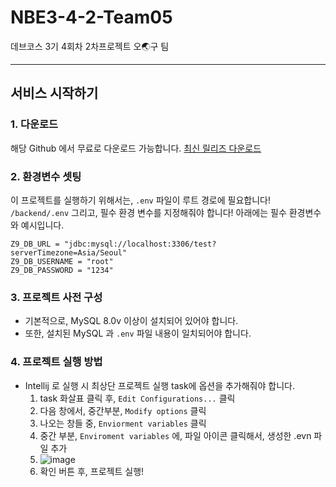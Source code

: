 # NBE3-4-2-Team05
데브코스 3기 4회차 2차프로젝트 오🌏구 팀

---
## 서비스 시작하기
### 1. 다운로드

해당 Github 에서 무료로 다운로드 가능합니다.
[최신 릴리즈 다운로드](https://github.com/prgrms-be-devcourse/NBE3-4-2-team05/archive/refs/heads/main.zip)

### 2. 환경변수 셋팅

이 프로젝트를 실행하기 위해서는, `.env` 파일이 루트 경로에 필요합니다!
`/backend/.env`
그리고, 필수 환경 변수를 지정해줘야 합니다!
아래에는 필수 환경변수와 예시입니다.

```env
Z9_DB_URL = "jdbc:mysql://localhost:3306/test?serverTimezone=Asia/Seoul"
Z9_DB_USERNAME = "root"
Z9_DB_PASSWORD = "1234"
```

### 3. 프로젝트 사전 구성
- 기본적으로, MySQL 8.0v 이상이 설치되어 있어야 합니다.
- 또한, 설치된 MySQL 과 `.env` 파일 내용이 일치되어야 합니다.

### 4. 프로젝트 실행 방법
- Intellij 로 실행 시 최상단 프로젝트 실행 task에 옵션을 추가해줘야 합니다.
  1. task 화살표 클릭 후, `Edit Configurations...` 클릭
  2. 다음 창에서, 중간부분, `Modify options` 클릭
  3. 나오는 창들 중, `Enviorment variables` 클릭
  4. 중간 부분, `Enviroment variables` 에, 파일 아이콘 클릭해서, 생성한 .evn 파일 추가
  5. ![image](https://github.com/user-attachments/assets/e1b3497a-fc13-473e-92fa-c82ff8ec9cc6)
  6. 확인 버튼 후, 프로젝트 실행!


